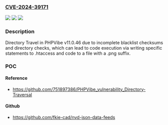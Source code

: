 ### [CVE-2024-39171](https://cve.mitre.org/cgi-bin/cvename.cgi?name=CVE-2024-39171)
![](https://img.shields.io/static/v1?label=Product&message=n%2Fa&color=blue)
![](https://img.shields.io/static/v1?label=Version&message=n%2Fa&color=blue)
![](https://img.shields.io/static/v1?label=Vulnerability&message=n%2Fa&color=brighgreen)

### Description

Directory Travel in PHPVibe v11.0.46 due to incomplete blacklist checksums and directory checks, which can lead to code execution via writing specific statements to .htaccess and code to a file with a .png suffix.

### POC

#### Reference
- https://github.com/751897386/PHPVibe_vulnerability_Directory-Traversal

#### Github
- https://github.com/fkie-cad/nvd-json-data-feeds

